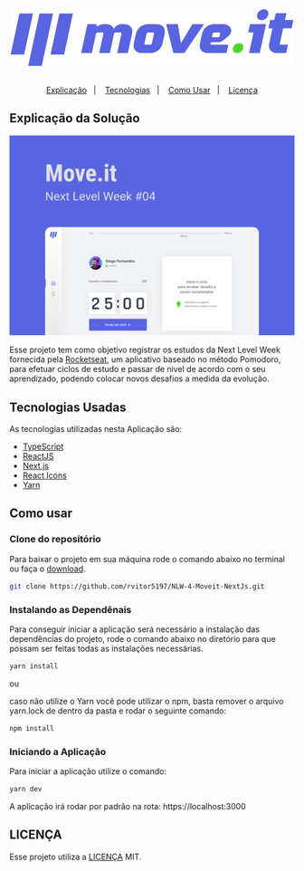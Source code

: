 <div align="center">
  <img src="./public/logo-full.svg">
</div>
<br />
<p align="center">
  <a href="#explicação-da-solução">Explicação</a>&nbsp;&nbsp;&nbsp;|&nbsp;&nbsp;&nbsp;
  <a href="#tecnologias-usadas">Tecnologias</a>&nbsp;&nbsp;&nbsp;|&nbsp;&nbsp;&nbsp;
  <a href="#como-usar">Como Usar</a>&nbsp;&nbsp;&nbsp;|&nbsp;&nbsp;&nbsp;
  <a href="#licença">Licença</a>
</p>

## Explicação da Solução

<img src="./public/screenshot.png">

Esse projeto tem como objetivo registrar os estudos da Next Level Week fornecida pela [Rocketseat](https://rocketseat.com.br/), um aplicativo baseado no método Pomodoro, para efetuar ciclos de estudo e passar de nivel de acordo com o seu aprendizado, podendo colocar novos desafios a medida da evolução.


## Tecnologias Usadas

As tecnologias utilizadas nesta Aplicação são:

- [TypeScript](https://www.typescriptlang.org/)
- [ReactJS](http://reactjs.org/)
- [Next.js](https://nextjs.org/)
- [React Icons](https://react-icons.github.io/react-icons/)
- [Yarn](https://yarnpkg.com/)

## Como usar

### Clone do repositório
Para baixar o projeto em sua máquina rode o comando abaixo no terminal ou faça o [download](https://github.com/rvitor5197/NLW-4-Moveit-NextJs/archive/main.zip).

```bash
git clone https://github.com/rvitor5197/NLW-4-Moveit-NextJs.git
```

### Instalando as Dependênais

Para conseguir iniciar a aplicação será necessário a instalação das dependências do projeto, rode o comando abaixo no diretório para que possam ser feitas todas as instalações necessárias.

```bash
yarn install
```
ou

caso não utilize o Yarn você pode utilizar o npm, basta remover o arquivo yarn.lock de dentro da pasta e rodar o seguinte comando:
```bash
npm install
``` 
### Iniciando a Aplicação

Para iniciar a aplicação utilize o comando:

```bash
yarn dev
```

A aplicação irá rodar por padrão na rota:
https://localhost:3000

## LICENÇA
Esse projeto utiliza a [LICENÇA](../LICENSE) MIT.
